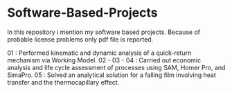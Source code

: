 # Software-Based-Projects
In this repository i mention my software based projects. Because of probable license problems only pdf file is reported.

01 : Performed kinematic and dynamic analysis of a quick-return mechanism via Working Model.
02 - 03 - 04 : Carried out economic analysis and life cycle assessment of processes using SAM, Homer Pro, and SimaPro.
05 : Solved an analytical solution for a falling film involving heat transfer and the thermocapillary effect. 
